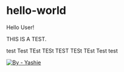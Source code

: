# hello-world
Hello User!

THIS IS A TEST.

test
Test
TEst
TESt
TEST
TESt
TEst
Test
test

[![By - Yashie](https://forthebadge.com/images/badges/made-with-markdown.svg)](https://forthebadge.com)
